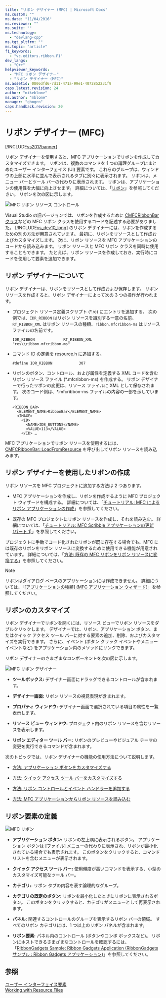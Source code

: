 ```yaml
---
title: "リボン デザイナー (MFC) | Microsoft Docs"
ms.custom: ""
ms.date: "11/04/2016"
ms.reviewer: ""
ms.suite: ""
ms.technology: 
  - "devlang-cpp"
ms.tgt_pltfrm: ""
ms.topic: "article"
f1_keywords: 
  - "vc.editors.ribbon.F1"
dev_langs: 
  - "C++"
helpviewer_keywords: 
  - "MFC リボン デザイナー"
  - "リボン デザイナー (MFC)"
ms.assetid: 0806dfd6-7d11-471a-99e1-4072852231f9
caps.latest.revision: 24
author: "mikeblome"
ms.author: "mblome"
manager: "ghogen"
caps.handback.revision: 20
---
```

# リボン デザイナー (MFC)
[!INCLUDE[vs2017banner](../assembler/inline/includes/vs2017banner.md)]

リボン デザイナーを使用すると、MFC アプリケーションでリボンを作成してカスタマイズできます。  リボンは、複数のコマンドを 1 つの論理グループにまとめたユーザー インターフェイス \(UI\) 要素です。  これらのグループは、ウィンドウの上部に水平に並んで表示されるタブに別々に表示されます。  リボンは、メニュー バーとツール バーの代わりに表示されます。  リボンは、アプリケーションの使用性を大幅に向上させます。  詳細については、「[リボン](http://go.microsoft.com/fwlink/?LinkId=129233)」を参照してください。  リボンを次の図に示します。  
  
 ![MFC リボン リソース コントロール](../mfc/media/ribbon_no_callouts.png "Ribbon\_No\_Callouts")  
  
 Visual Studio の旧バージョンでは、リボンを作成するために [CMFCRibbonBar クラス](../mfc/reference/cmfcribbonbar-class.md)などの MFC リボン クラスを使用するコードを記述する必要がありました。  [!INCLUDE[vs_dev10_long](../build/includes/vs_dev10_long_md.md)] のリボン デザイナーには、リボンを作成するための別の方法が用意されています。 最初に、リボンをリソースとして作成およびカスタマイズします。  次に、リボン リソースを MFC アプリケーションのコードから読み込みます。  リボン リソースと MFC リボン クラスを同時に使用することもできます。  たとえば、リボン リソースを作成しておき、実行時にコードを使用して要素を追加できます。  
  
## リボン デザイナーについて  
 リボン デザイナーは、リボンをリソースとして作成および保存します。  リボン リソースを作成すると、リボン デザイナーによって次の 3 つの操作が行われます。  
  
-   プロジェクト リソース定義スクリプト \(\*.rc\) にエントリを追加する。  次の例では、`IDR_RIBBON` はリボン リソースを識別する一意の名前、`RT_RIBBON_XML` はリボン リソースの種類、`ribbon.mfcribbon-ms` はリソース ファイルの名前です。  
  
    ```  
    IDR_RIBBON             RT_RIBBON_XML                      "res\\ribbon.mfcribbon-ms"  
    ```  
  
-   コマンド ID の定義を resource.h に追加する。  
  
    ```  
    #define IDR_RIBBON            307  
    ```  
  
-   リボンのボタン、コントロール、および属性を定義する XML コードを含むリボン リソース ファイル \(\*.mfcribbon\-ms\) を作成する。  リボン デザイナーで行ったリボンの変更は、リソース ファイルに XML として保存されます。  次のコード例は、\*.mfcribbon\-ms ファイルの内容の一部を示しています。  
  
    ```  
    <RIBBON_BAR>  
      <ELEMENT_NAME>RibbonBar</ELEMENT_NAME>  
      <IMAGE>  
        <ID>  
          <NAME>IDB_BUTTONS</NAME>  
          <VALUE>113</VALUE>  
        </ID> …  
    ```  
  
 MFC アプリケーションでリボン リソースを使用するには、[CMFCRibbonBar::LoadFromResource](../Topic/CMFCRibbonBar::LoadFromResource.md) を呼び出してリボン リソースを読み込みます。  
  
## リボン デザイナーを使用したリボンの作成  
 リボン リソースを MFC プロジェクトに追加する方法は 2 つあります。  
  
-   MFC アプリケーションを作成し、リボンを作成するように MFC プロジェクト ウィザードを構成する。  詳細については、「[チュートリアル: MFC によるリボン アプリケーションの作成](../mfc/walkthrough-creating-a-ribbon-application-by-using-mfc.md)」を参照してください。  
  
-   既存の MFC プロジェクトにリボン リソースを作成し、それを読み込む。  詳細については、「[チュートリアル: MFC Scribble アプリケーションの更新 \(パート 1\)](../mfc/walkthrough-updating-the-mfc-scribble-application-part-1.md)」を参照してください。  
  
 プロジェクトに手動でコード化されたリボンが既に存在する場合でも、MFC には既存のリボンをリボン リソースに変換するために使用できる機能が用意されています。  詳細については、「[方法: 既存の MFC リボンをリボン リソースに変換する](../mfc/how-to-convert-an-existing-mfc-ribbon-to-a-ribbon-resource.md)」を参照してください。  
  
> [!NOTE]
>  リボンはダイアログ ベースのアプリケーションには作成できません。  詳細については、「[\[アプリケーションの種類\] \(MFC アプリケーション ウィザード\)](../Topic/Application%20Type,%20MFC%20Application%20Wizard.md)」を参照してください。  
  
## リボンのカスタマイズ  
 リボン デザイナーでリボンを開くには、リソース ビューでリボン リソースをダブルクリックします。  デザイナーでは、リボン、アプリケーション ボタン、またはクイック アクセス ツール バーに対する要素の追加、削除、およびカスタマイズを実行できます。  さらに、イベント \(ボタン クリック イベントやメニュー イベントなど\) をアプリケーション内のメソッドにリンクできます。  
  
 リボン デザイナーのさまざまなコンポーネントを次の図に示します。  
  
 ![MFC リボン デザイナー](../mfc/media/ribbon_designer.png "Ribbon\_Designer")  
  
-   **ツールボックス:** デザイナー画面にドラッグできるコントロールが含まれます。  
  
-   **デザイナー画面:** リボン リソースの視覚表現が含まれます。  
  
-   **プロパティ ウィンドウ:** デザイナー画面で選択されている項目の属性を一覧表示します。  
  
-   **リソース ビュー ウィンドウ:** プロジェクト内のリボン リソースを含むリソースを表示します。  
  
-   **リボン エディター ツール バー:** リボンのプレビューやビジュアル テーマの変更を実行できるコマンドが含まれます。  
  
 次のトピックでは、リボン デザイナーの機能の使用方法について説明します。  
  
-   [方法: アプリケーション ボタンをカスタマイズする](../mfc/how-to-customize-the-application-button.md)  
  
-   [方法: クイック アクセス ツール バーをカスタマイズする](../mfc/how-to-customize-the-quick-access-toolbar.md)  
  
-   [方法: リボン コントロールとイベント ハンドラーを追加する](../mfc/how-to-add-ribbon-controls-and-event-handlers.md)  
  
-   [方法: MFC アプリケーションからリボン リソースを読み込む](../mfc/how-to-load-a-ribbon-resource-from-an-mfc-application.md)  
  
## リボン要素の定義  
 ![MFC リボン](../mfc/media/ribbon.png "Ribbon")  
  
-   **アプリケーション ボタン:** リボンの左上隅に表示されるボタン。  アプリケーション ボタンは \[ファイル\] メニューの代わりに表示され、リボンが最小化されている場合でも表示されます。  このボタンをクリックすると、コマンド リストを含むメニューが表示されます。  
  
-   **クイック アクセス ツール バー:** 使用頻度が高いコマンドを表示する、小型のカスタマイズ可能なツール バー。  
  
-   **カテゴリ:**: リボン タブの内容を表す論理的なグループ。  
  
-   **カテゴリの既定のボタン:** リボンを最小化したときにリボンに表示されるボタン。  このボタンをクリックすると、カテゴリがメニューとして再表示されます。  
  
-   **パネル:** 関連するコントロールのグループを表示するリボン バーの領域。  すべてのリボン カテゴリには、1 つ以上のリボン パネルが含まれます。  
  
-   **リボン要素:** パネル内のコントロール \(ボタンやコンボ ボックスなど\)。  リボンにホストできるさまざまなコントロールを確認するには、「[RibbonGadgets Sample: Ribbon Gadgets Application \(RibbonGadgets サンプル : Ribbon Gadgets アプリケーション\)](../top/visual-cpp-samples.md)」を参照してください。  
  
## 参照  
 [ユーザー インターフェイス要素](../mfc/user-interface-elements-mfc.md)   
 [Working with Resource Files](../mfc/working-with-resource-files.md)